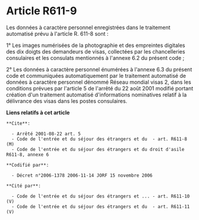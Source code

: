 # Article R611-9

Les données à caractère personnel enregistrées dans le traitement automatisé prévu à l'article R. 611-8 sont :

1° Les images numérisées de la photographie et des empreintes digitales des dix doigts des demandeurs de visas, collectées
par les chancelleries consulaires et les consulats mentionnés à l'annexe 6.2 du présent code ;

2° Les données à caractère personnel énumérées à l'annexe 6.3 du présent code et communiquées automatiquement par le
traitement automatisé de données à caractère personnel dénommé Réseau mondial visas 2, dans les conditions prévues par
l'article 5 de l'arrêté du 22 août 2001 modifié portant création d'un traitement automatisé d'informations nominatives
relatif à la délivrance des visas dans les postes consulaires.

**Liens relatifs à cet article**

	**Cite**:

	  - Arrêté 2001-08-22 art. 5
	  - Code de l'entrée et du séjour des étrangers et du  - art. R611-8 (M)
	  - Code de l'entrée et du séjour des étrangers et du droit d'asile R611-8, annexe 6

	**Codifié par**:

	  - Décret n°2006-1378 2006-11-14 JORF 15 novembre 2006

	**Cité par**:

	  - Code de l'entrée et du séjour des étrangers et ... - art. R611-10 (V)
	  - Code de l'entrée et du séjour des étrangers et du  - art. R611-11 (V)
